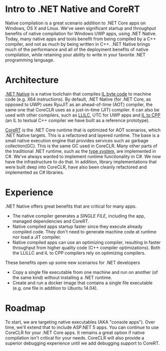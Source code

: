 Intro to .NET Native and CoreRT
===============================

Native compilation is a great scenario addition to .NET Core apps on Windows, OS X and Linux. We've seen significant startup and throughput benefits of native compilation for Windows UWP apps, using .NET Native. Today, many native apps and tools benefit from being compiled by a C++ compiler, and not as much by being written in C++. .NET Native brings much of the performance and all of the deployment benefits of native compilation, while retaining your ability to write in your favorite .NET programming language.

Architecture
============

[.NET Native](https://msdn.microsoft.com/library/dn584397.aspx) is a native  toolchain that compiles [IL byte code](https://en.wikipedia.org/wiki/Common_Intermediate_Language) to machine code (e.g. X64 instructions). By default, .NET Native (for .NET Core, as opposed to UWP) uses RyuJIT as an ahead-of-time (AOT) compiler, the same one that CoreCLR uses as a just-in-time (JIT) compiler. It can also be used with other compilers, such as [LLILC](https://github.com/dotnet/llilc), UTC for UWP apps and [IL to CPP](https://github.com/dotnet/corert/tree/master/src/ILCompiler.Compiler/src/CppCodeGen) (an IL to textual C++ compiler we have built as a reference prototype).

[CoreRT](https://github.com/dotnet/corert) is the .NET Core runtime that is optimized for AOT scenarios, which .NET Native targets. This is a refactored and layered runtime. The base is a small native execution engine that provides services such as garbage collection(GC). This is the same GC used in CoreCLR. Many other parts of the traditional .NET runtime, such as the [type system](https://github.com/dotnet/corert/tree/master/src/Common/src/TypeSystem), are implemented in C#. We've always wanted to implement runtime functionality in C#. We now have the infrastructure to do that. In addition, library implementations that were built deep into CoreCLR, have also been cleanly refactored and implemented as C# libraries. 

Experience
==========

.NET Native offers great benefits that are critical for many apps. 

- The native compiler generates a *SINGLE FILE*, including the app, managed dependencies and CoreRT.
- Native compiled apps startup faster since they execute already compiled code. They don't need to generate machine code at runtime nor load a JIT compiler.
- Native compiled apps can use an optimizing compiler, resulting in faster throughput from higher quality code (C++ compiler optimizations). Both the LLILLC and IL to CPP compilers rely on optimizing compilers.

These benefits open up some new scenarios for .NET developers

- Copy a single file executable from one machine and run on another (of the same kind) without installing a .NET runtime.
- Create and run a docker image that contains a single file executable (e.g. one file in addition to Ubuntu 14.04).

Roadmap
=======

To start, we are targeting native executables (AKA "console apps"). Over time, we'll extend that to include ASP.NET 5 apps. You can continue to use CoreCLR for your .NET Core apps. It remains a great option if native compilation isn't critical for your needs. CoreCLR will also provide a superior debugging experience until we add debugging support to CoreRT.
